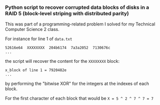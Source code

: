 ### Python script to recover corrupted data blocks of disks in a RAID 5 (block-level striping with distributed parity)

This was part of a programming-related problem I solved for my Technical Computer Science 2 class.

For instance for line 1 of `data.txt`
```
52616e64  XXXXXXXX  204b6174  7a3a2052  7130676c
...
```
the script will recover the content for the `XXXXXXXX` block:
```
x_block of line 1 = 7920482e
...
```
by performing the "bitwise XOR" for the integers at the indexes of each block.

For the first character of each block that would be `X = 5 ^ 2 ^ 7 ^ 7 = 7`
